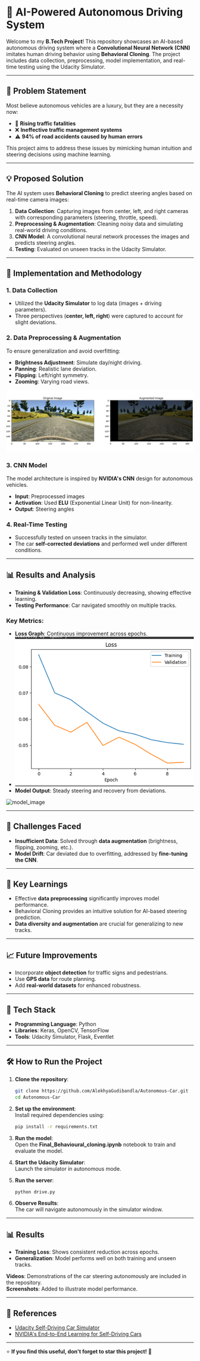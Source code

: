 # 🚗 AI-Powered Autonomous Driving System  
Welcome to my **B.Tech Project**! This repository showcases an AI-based autonomous driving system where a **Convolutional Neural Network (CNN)** imitates human driving behavior using **Behavioral Cloning**. The project includes data collection, preprocessing, model implementation, and real-time testing using the Udacity Simulator.  

---

## 📌 Problem Statement  
Most believe autonomous vehicles are a luxury, but they are a necessity now:  

- 🚦 **Rising traffic fatalities**  
- ❌ **Ineffective traffic management systems**  
- ⚠️ **94% of road accidents caused by human errors**  

This project aims to address these issues by mimicking human intuition and steering decisions using machine learning.  

---

## 💡 Proposed Solution  
The AI system uses **Behavioral Cloning** to predict steering angles based on real-time camera images:  

1. **Data Collection**: Capturing images from center, left, and right cameras with corresponding parameters (steering, throttle, speed).  
2. **Preprocessing & Augmentation**: Cleaning noisy data and simulating real-world driving conditions.  
3. **CNN Model**: A convolutional neural network processes the images and predicts steering angles.  
4. **Testing**: Evaluated on unseen tracks in the Udacity Simulator.  

---

## 🚀 Implementation and Methodology  

### 1. Data Collection  
- Utilized the **Udacity Simulator** to log data (images + driving parameters).  
- Three perspectives (**center, left, right**) were captured to account for slight deviations.  

### 2. Data Preprocessing & Augmentation  
To ensure generalization and avoid overfitting:  

- **Brightness Adjustment**: Simulate day/night driving.  
- **Panning**: Realistic lane deviation.  
- **Flipping**: Left/right symmetry.  
- **Zooming**: Varying road views.  

![augmented example image](https://github.com/AlekhyaGudibandla/Autonomous-Car/blob/main/media/augmented.png?raw=true)

### 3. CNN Model  
The model architecture is inspired by **NVIDIA's CNN** design for autonomous vehicles.  

- **Input**: Preprocessed images  
- **Activation**: Used **ELU** (Exponential Linear Unit) for non-linearity.  
- **Output**: Steering angles  

### 4. Real-Time Testing  
- Successfully tested on unseen tracks in the simulator.  
- The car **self-corrected deviations** and performed well under different conditions.  

---

## 📊 Results and Analysis  
- **Training & Validation Loss**: Continuously decreasing, showing effective learning.  
- **Testing Performance**: Car navigated smoothly on multiple tracks.  

### Key Metrics:  
- **Loss Graph**: Continuous improvement across epochs.
- ![graph](https://github.com/AlekhyaGudibandla/Autonomous-Car/blob/main/media/graph.png?raw=true)
- **Model Output**: Steady steering and recovery from deviations.  

![model_image](https://github.com/[AlekhyaGudibandla]/[Autonomous-Car]/blob/[media]/demo_image.png?raw=true)


---

## 🚧 Challenges Faced  
- **Insufficient Data**: Solved through **data augmentation** (brightness, flipping, zooming, etc.).  
- **Model Drift**: Car deviated due to overfitting, addressed by **fine-tuning the CNN**.  

---

## 🌟 Key Learnings  
- Effective **data preprocessing** significantly improves model performance.  
- Behavioral Cloning provides an intuitive solution for AI-based steering prediction.  
- **Data diversity and augmentation** are crucial for generalizing to new tracks.  

---

## 📈 Future Improvements  
- Incorporate **object detection** for traffic signs and pedestrians.  
- Use **GPS data** for route planning.  
- Add **real-world datasets** for enhanced robustness.  

---

## 🧰 Tech Stack  
- **Programming Language**: Python  
- **Libraries**: Keras, OpenCV, TensorFlow  
- **Tools**: Udacity Simulator, Flask, Eventlet  

---

## 🛠️ How to Run the Project  

1. **Clone the repository**:  
   ```bash
   git clone https://github.com/AlekhyaGudibandla/Autonomous-Car.git
   cd Autonomous-Car
   ```

2. **Set up the environment**:  
   Install required dependencies using:  
   ```bash
   pip install -r requirements.txt
   ```

3. **Run the model**:  
   Open the **Final_Behavioural_cloning.ipynb** notebook to train and evaluate the model.  

4. **Start the Udacity Simulator**:  
   Launch the simulator in autonomous mode.  

5. **Run the server**:  
   ```bash
   python drive.py
   ```

6. **Observe Results**:  
   The car will navigate autonomously in the simulator window.  

---

## 📊 Results  
- **Training Loss**: Shows consistent reduction across epochs.  
- **Generalization**: Model performs well on both training and unseen tracks.  

**Videos**: Demonstrations of the car steering autonomously are included in the repository.  
**Screenshots**: Added to illustrate model performance.  

---

## 🔗 References  
- [Udacity Self-Driving Car Simulator](https://github.com/udacity/self-driving-car-sim)  
- [NVIDIA's End-to-End Learning for Self-Driving Cars](https://arxiv.org/abs/1604.07316)  

---

⭐ **If you find this useful, don't forget to star this project!** 🚀  
